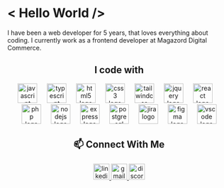 <h1 align="left">< Hello World /></h1>
<p align="left">I have been a web developer for 5 years, that loves everything about coding. I currently work as a frontend developer at Magazord Digital Commerce.</p>

<h2 align="center">I code with</h2>

<div align="center">
  <img src="https://skillicons.dev/icons?i=js" height="44" alt="javascript logo" title="Javascript" />
  <img width="14" />
  <img src="https://skillicons.dev/icons?i=ts" height="44" alt="typescript logo" title="Typescript" />
  <img width="14" />
  <img src="https://skillicons.dev/icons?i=html" height="44" alt="html5 logo" title="HTML 5" />
  <img width="14" />
  <img src="https://skillicons.dev/icons?i=css" height="44" alt="css3 logo" title="CSS 3" />
  <img width="14" />
  <img src="https://skillicons.dev/icons?i=tailwind" height="44" alt="tailwindcss logo" title="Tailwind" />
  <img width="14" />
  <img src="https://cdn.jsdelivr.net/gh/devicons/devicon/icons/jquery/jquery-original.svg" height="44" alt="jquery logo" title="Jquery" />
  <img width="14" />
  <img src="https://skillicons.dev/icons?i=react" height="44" alt="react logo" title="React" />
  <img width="14" />
  <img src="https://skillicons.dev/icons?i=php" height="44" alt="php logo" title="PHP" />
  <img width="14" />
  <img src="https://skillicons.dev/icons?i=nodejs" height="44" alt="nodejs logo" title="Node" />
  <img width="14" />
  <img src="https://skillicons.dev/icons?i=express" height="44" alt="express logo" title="Express" />
  <img width="14" />
  <img src="https://skillicons.dev/icons?i=postgres" height="44" alt="postgresql logo" title="Postgres" />
  <img width="14" />
  <img src="https://cdn.jsdelivr.net/gh/devicons/devicon/icons/jira/jira-original.svg" height="44" alt="jira logo" title="Jira" />
  <img width="14" />
  <img src="https://skillicons.dev/icons?i=figma" height="44" alt="figma logo" title="Figma" />
  <img width="14" />
  <img src="https://skillicons.dev/icons?i=vscode" height="44" alt="vscode logo" title="VS Code" />
</div>

###

<h2 align="center">📫 Connect With Me</h2>

###

<div align="center">
  <a href="https://www.linkedin.com/in/renyzeraa/" target="_blank">
    <img src="https://img.shields.io/static/v1?message=LinkedIn&logo=linkedin&label=&color=0077B5&logoColor=white&labelColor=&style=for-the-badge" height="36" alt="linkedin logo"  />
  </a>
 <a href="mailto:renansilvaytb@gmail.com" target="_blank">
    <img src="https://img.shields.io/static/v1?message=Gmail&logo=gmail&label=&color=D14836&logoColor=white&labelColor=&style=for-the-badge" height="36" alt="gmail logo"  />
 </a>
  <img src="https://img.shields.io/static/v1?message=Discord&logo=discord&label=&color=7289DA&logoColor=white&labelColor=&style=for-the-badge" height="36" alt="discord logo"  />
</div>
